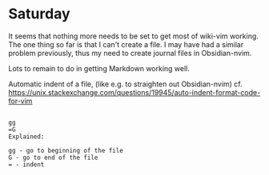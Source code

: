 # Saturday

It seems that nothing more needs to be set to get most of wiki-vim working. The one thing so far is that I can't create a file. I may have had a similar problem previously, thus my need to create journal files in Obsidian-nvim.

Lots to remain to do in getting Markdown working well.

Automatic indent of a file, (like e.g. to straighten out Obsidian-nvim) cf. <https://unix.stackexchange.com/questions/19945/auto-indent-format-code-for-vim>

```To indent the whole file automatically:

gg
=G
Explained:

gg - go to beginning of the file
G - go to end of the file
= - indent
```
